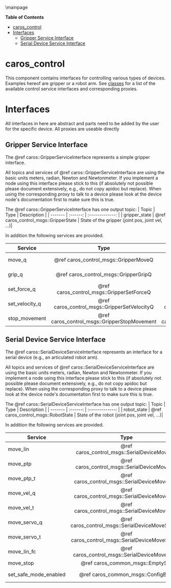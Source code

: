 \mainpage
<!-- markdown-toc start - Don't edit this section. Run M-x markdown-toc-generate-toc again -->
**Table of Contents**

- [caros_control](#caroscontrol)
- [Interfaces](#interfaces)
    - [Gripper Service Interface](#gripper-service-interface)
    - [Serial Device Service Interface](#serial-device-service-interface)

<!-- markdown-toc end -->

# caros_control #
This component contains interfaces for controlling various types of devices. Examples hereof are gripper or a robot arm. See [classes](annotated.html) for a list of the available control service interfaces and corresponding proxies.

# Interfaces #
All interfaces in here are abstract and parts need to be added by the user for the specific device. All proxies are useable directly

## Gripper Service Interface ##
The @ref caros::GripperServiceInterface represents a simple gripper interface.

All topics and services of @ref caros::GripperServiceInterface are using the basic units meters, radian, Newton and Newtonmeter. If you implement a node using this interface please stick to this (if absolutely not possible please document extensively, e.g., do not copy apidoc but replace). When using the corresponding proxy to talk to a device please look at the device node's documentation first to make sure this is true.

The @ref caros::GripperServiceInterface has one output topic:
| Topic | Type | Description |
| ------- | :------: | :-------------: |
| gripper_state  | @ref caros_control_msgs::GripperState | State of the gripper (joint pos, joint vel, ...)|

In addition the following services are provided.

| Service | Type | Description |
| ------- | :------: | :-------------: |
| move_q  | @ref caros_control_msgs::GripperMoveQ | See @ref caros::GripperServiceInterface::moveQ. |
| grip_q  | @ref caros_control_msgs::GripperGripQ | See @ref caros::GripperServiceInterface::gripQ. |
| set_force_q  | @ref caros_control_msgs::GripperSetForceQ | See @ref caros::GripperServiceInterface::setForceQ. |
| set_velocity_q  | @ref caros_control_msgs::GripperSetVelocityQ | See @ref caros::GripperServiceInterface::setVelocityQ. |
| stop_movement  | @ref caros_control_msgs::GripperStopMovement | See @ref caros::GripperServiceInterface::stopMovement. |


## Serial Device Service Interface ##
The @ref caros::SerialDeviceServiceInterface represents an interface for a serial device (e.g., an articulated robot arm).

All topics and services of @ref caros::SerialDeviceServiceInterface are using the basic units meters, radian, Newton and Newtonmeter. If you implement a node using this interface please stick to this (if absolutely not possible please document extensively, e.g., do not copy apidoc but replace). When using the corresponding proxy to talk to a device please look at the device node's documentation first to make sure this is true.

The @ref caros::SerialDeviceServiceInterface has one output topic:
| Topic | Type | Description |
| ------- | :------: | :-------------: |
| robot_state  | @ref caros_control_msgs::RobotState | State of the robot (joint pos, joint vel, ...)|

In addition the following services are provided.

| Service | Type | Description |
| ------- | :------: | :-------------: |
| move_lin | @ref caros_control_msgs::SerialDeviceMoveLin | See @ref caros::SerialDeviceServiceInterface::moveLin. |
| move_ptp | @ref caros_control_msgs::SerialDeviceMovePtp | See @ref caros::SerialDeviceServiceInterface::movePtp.  |
| move_ptp_t | @ref caros_control_msgs::SerialDeviceMovePtpT | See @ref caros::SerialDeviceServiceInterface::movePtpT. |
| move_vel_q | @ref caros_control_msgs::SerialDeviceMoveVelQ | See @ref caros::SerialDeviceServiceInterface::moveVelQ. |
| move_vel_t | @ref caros_control_msgs::SerialDeviceMoveVelT | See @ref caros::SerialDeviceServiceInterface::moveVelT. |
| move_servo_q | @ref caros_control_msgs::SerialDeviceMoveServoQ | See @ref caros::SerialDeviceServiceInterface::moveServoQ. |
| move_servo_t | @ref caros_control_msgs::SerialDeviceMoveServoT | See @ref caros::SerialDeviceServiceInterface::moveServoT. |
| move_lin_fc | @ref caros_control_msgs::SerialDeviceMoveLinFc | See @ref caros::SerialDeviceServiceInterface::moveLinFc. |
| move_stop | @ref caros_common_msgs::EmptySrv | See @ref caros::SerialDeviceServiceInterface::moveStop. |
| set_safe_mode_enabled | @ref caros_common_msgs::ConfigBool | See @ref caros::SerialDeviceServiceInterface::moveSetSafeModeEnabled. |

